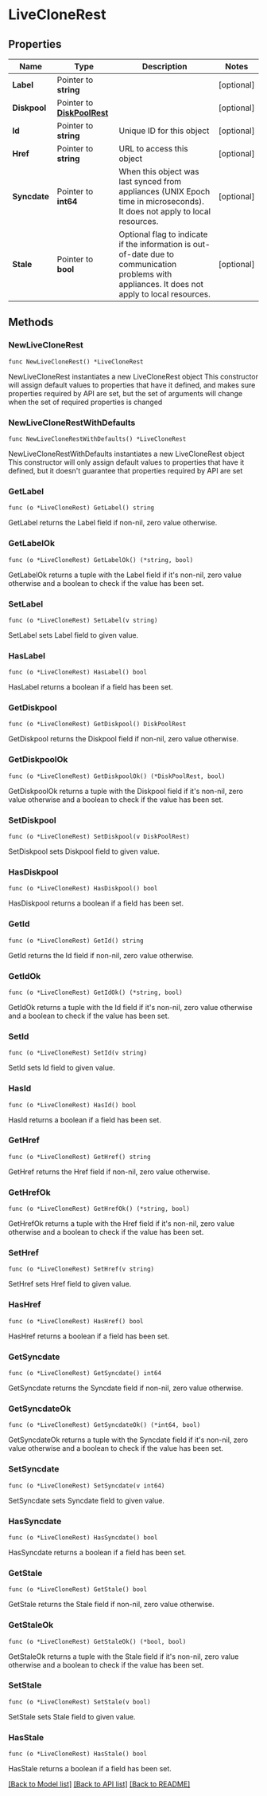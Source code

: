 # LiveCloneRest

## Properties

Name | Type | Description | Notes
------------ | ------------- | ------------- | -------------
**Label** | Pointer to **string** |  | [optional] 
**Diskpool** | Pointer to [**DiskPoolRest**](DiskPoolRest.md) |  | [optional] 
**Id** | Pointer to **string** | Unique ID for this object | [optional] 
**Href** | Pointer to **string** | URL to access this object | [optional] 
**Syncdate** | Pointer to **int64** | When this object was last synced from appliances (UNIX Epoch time in microseconds). It does not apply to local resources. | [optional] 
**Stale** | Pointer to **bool** | Optional flag to indicate if the information is out-of-date due to communication problems with appliances. It does not apply to local resources. | [optional] 

## Methods

### NewLiveCloneRest

`func NewLiveCloneRest() *LiveCloneRest`

NewLiveCloneRest instantiates a new LiveCloneRest object
This constructor will assign default values to properties that have it defined,
and makes sure properties required by API are set, but the set of arguments
will change when the set of required properties is changed

### NewLiveCloneRestWithDefaults

`func NewLiveCloneRestWithDefaults() *LiveCloneRest`

NewLiveCloneRestWithDefaults instantiates a new LiveCloneRest object
This constructor will only assign default values to properties that have it defined,
but it doesn't guarantee that properties required by API are set

### GetLabel

`func (o *LiveCloneRest) GetLabel() string`

GetLabel returns the Label field if non-nil, zero value otherwise.

### GetLabelOk

`func (o *LiveCloneRest) GetLabelOk() (*string, bool)`

GetLabelOk returns a tuple with the Label field if it's non-nil, zero value otherwise
and a boolean to check if the value has been set.

### SetLabel

`func (o *LiveCloneRest) SetLabel(v string)`

SetLabel sets Label field to given value.

### HasLabel

`func (o *LiveCloneRest) HasLabel() bool`

HasLabel returns a boolean if a field has been set.

### GetDiskpool

`func (o *LiveCloneRest) GetDiskpool() DiskPoolRest`

GetDiskpool returns the Diskpool field if non-nil, zero value otherwise.

### GetDiskpoolOk

`func (o *LiveCloneRest) GetDiskpoolOk() (*DiskPoolRest, bool)`

GetDiskpoolOk returns a tuple with the Diskpool field if it's non-nil, zero value otherwise
and a boolean to check if the value has been set.

### SetDiskpool

`func (o *LiveCloneRest) SetDiskpool(v DiskPoolRest)`

SetDiskpool sets Diskpool field to given value.

### HasDiskpool

`func (o *LiveCloneRest) HasDiskpool() bool`

HasDiskpool returns a boolean if a field has been set.

### GetId

`func (o *LiveCloneRest) GetId() string`

GetId returns the Id field if non-nil, zero value otherwise.

### GetIdOk

`func (o *LiveCloneRest) GetIdOk() (*string, bool)`

GetIdOk returns a tuple with the Id field if it's non-nil, zero value otherwise
and a boolean to check if the value has been set.

### SetId

`func (o *LiveCloneRest) SetId(v string)`

SetId sets Id field to given value.

### HasId

`func (o *LiveCloneRest) HasId() bool`

HasId returns a boolean if a field has been set.

### GetHref

`func (o *LiveCloneRest) GetHref() string`

GetHref returns the Href field if non-nil, zero value otherwise.

### GetHrefOk

`func (o *LiveCloneRest) GetHrefOk() (*string, bool)`

GetHrefOk returns a tuple with the Href field if it's non-nil, zero value otherwise
and a boolean to check if the value has been set.

### SetHref

`func (o *LiveCloneRest) SetHref(v string)`

SetHref sets Href field to given value.

### HasHref

`func (o *LiveCloneRest) HasHref() bool`

HasHref returns a boolean if a field has been set.

### GetSyncdate

`func (o *LiveCloneRest) GetSyncdate() int64`

GetSyncdate returns the Syncdate field if non-nil, zero value otherwise.

### GetSyncdateOk

`func (o *LiveCloneRest) GetSyncdateOk() (*int64, bool)`

GetSyncdateOk returns a tuple with the Syncdate field if it's non-nil, zero value otherwise
and a boolean to check if the value has been set.

### SetSyncdate

`func (o *LiveCloneRest) SetSyncdate(v int64)`

SetSyncdate sets Syncdate field to given value.

### HasSyncdate

`func (o *LiveCloneRest) HasSyncdate() bool`

HasSyncdate returns a boolean if a field has been set.

### GetStale

`func (o *LiveCloneRest) GetStale() bool`

GetStale returns the Stale field if non-nil, zero value otherwise.

### GetStaleOk

`func (o *LiveCloneRest) GetStaleOk() (*bool, bool)`

GetStaleOk returns a tuple with the Stale field if it's non-nil, zero value otherwise
and a boolean to check if the value has been set.

### SetStale

`func (o *LiveCloneRest) SetStale(v bool)`

SetStale sets Stale field to given value.

### HasStale

`func (o *LiveCloneRest) HasStale() bool`

HasStale returns a boolean if a field has been set.


[[Back to Model list]](../README.md#documentation-for-models) [[Back to API list]](../README.md#documentation-for-api-endpoints) [[Back to README]](../README.md)


